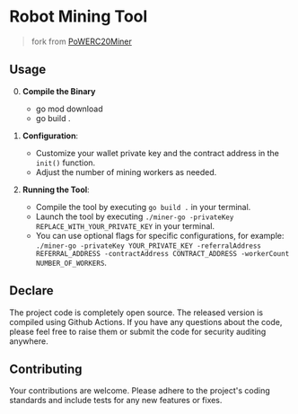 # Robot Mining Tool

> fork from [PoWERC20Miner](https://github.com/PowERC-20/PoWERC20Miner)

## Usage

0. **Compile the Binary**
   - go mod download
   - go build .

1. **Configuration**:
   - Customize your wallet private key and the contract address in the `init()` function.
   - Adjust the number of mining workers as needed.

2. **Running the Tool**:
   - Compile the tool by executing `go build .` in your terminal.
   - Launch the tool by executing `./miner-go -privateKey REPLACE_WITH_YOUR_PRIVATE_KEY` in your terminal.
   - You can use optional flags for specific configurations, for example: `./miner-go -privateKey YOUR_PRIVATE_KEY -referralAddress REFERRAL_ADDRESS -contractAddress CONTRACT_ADDRESS -workerCount NUMBER_OF_WORKERS`.
  
## Declare

The project code is completely open source. The released version is compiled using Github Actions. If you have any questions about the code, please feel free to raise them or submit the code for security auditing anywhere.

## Contributing

Your contributions are welcome. Please adhere to the project's coding standards and include tests for any new features or fixes.
